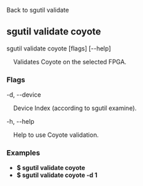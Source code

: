 Back to sgutil validate


## sgutil validate coyote

sgutil validate coyote [flags] [--help]

  &nbsp; &nbsp; Validates Coyote on the selected FPGA.


### Flags
-d, --device 

  &nbsp; &nbsp; Device Index (according to sgutil examine).


-h, --help 

  &nbsp; &nbsp; Help to use Coyote validation.


### Examples
* **$ sgutil validate coyote**
* **$ sgutil validate coyote -d 1**
